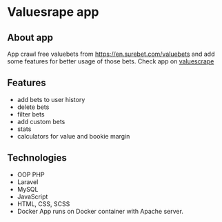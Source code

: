 # Valuesrape app
## About app 
App crawl free valuebets from https://en.surebet.com/valuebets and add some features for better usage of those bets.
Check app on [valuescrape](https://valuescrape.xyz)
## Features
- add bets to user history
- delete bets 
- filter bets
- add custom bets
- stats 
- calculators for value and bookie margin
## Technologies
- OOP PHP
- Laravel
- MySQL
- JavaScript
- HTML, CSS, SCSS
- Docker
App runs on Docker container with Apache server. 